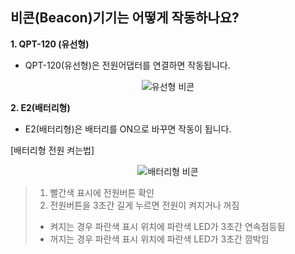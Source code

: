 ## 비콘(Beacon)기기는 어떻게 작동하나요?

**1. QPT-120 (유선형)**

 * QPT-120(유선형)은 전원어댑터를 연결하면 작동됩니다.

<p align = "center">
<img alt="유선형 비콘" src="https://github.com/user-attachments/assets/acaa3f3d-c1b7-4033-bf8b-7d03e1b771e0">
<p/>

**2. E2(배터리형)**

 * E2(배터리형)은 배터리를 ON으로 바꾸면 작동이 됩니다.

[배터리형 전원 켜는법]

<p align = "center">
<img alt="배터리형 비콘" src="https://github.com/user-attachments/assets/c0feafdc-64d6-4f23-b4db-3bddcaf979d0">
<p/>

>1. 빨간색 표시에 전원버튼 확인
>2. 전원버튼을 3초간 길게 누르면 전원이 켜지거나 꺼짐
> * 켜지는 경우 파란색 표시 위치에 파란색 LED가 3초간 연속점등됨
> * 꺼지는 경우 파란색 표시 위치에 파란색 LED가 3초간 깜박임
